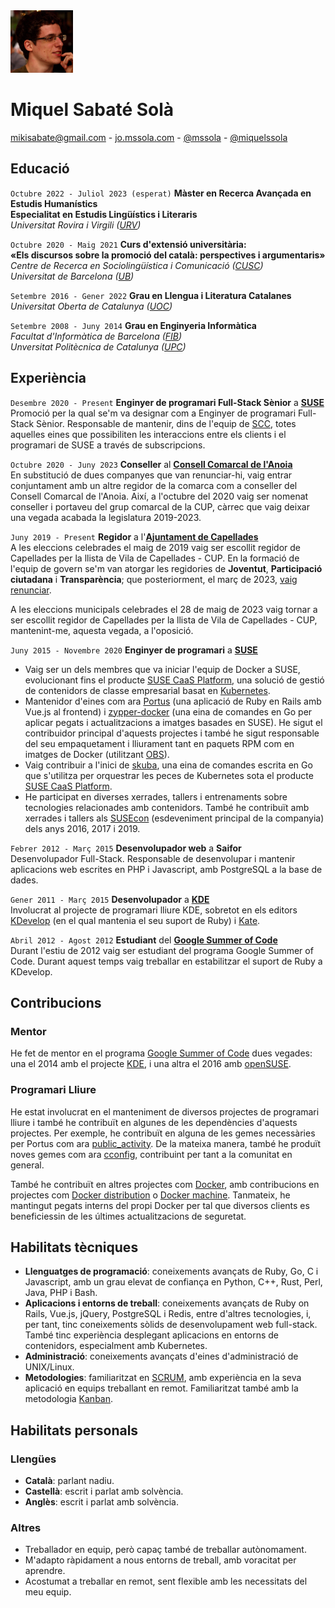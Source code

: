 <img src="/images/me.jpeg" alt="Miquel's picture" id="image-profile" title="Miquel Sabaté Solà" width="100" height="100">

# Miquel Sabaté Solà

<div class="info">
    <a href="mailto:mikisabate@gmail.com"><i class="fa fa-envelope"></i> mikisabate@gmail.com</a> -
    <a href="http://jo.mssola.com/" data-proofer-ignore><i class="fa fa-home"></i> jo.mssola.com</a> -
    <a href="https://github.com/mssola"><i class="fa fa-github"></i> @mssola</a> -
    <a href="https://twitter.com/miquelssola"><i class="fa fa-twitter"></i> @miquelssola</a>
</div>

## Educació

`Octubre 2022 - Juliol 2023 (esperat)`
**Màster en Recerca Avançada en Estudis Humanístics**<br/>**Especialitat en Estudis Lingüístics i Literaris**
<br/>
*Universitat Rovira i Virgili ([URV](https://www.urv.cat/ca/))*

`Octubre 2020 - Maig 2021`
**Curs d'extensió universitària:**<br/>**«Els discursos sobre la promoció del català: perspectives i argumentaris»**
<br/>
*Centre de Recerca en Sociolingüística i Comunicació ([CUSC](https://www.ub.edu/web/ub/ca/recerca_innovacio/recerca_a_la_UB/observatoris/observatoris/cusc.html))*<br/>
*Universitat de Barcelona ([UB](https://www.ub.edu/web/portal/ca/))*

`Setembre 2016 - Gener 2022`
**Grau en Llengua i Literatura Catalanes**
<br/>
*Universitat Oberta de Catalunya ([UOC](https://www.uoc.edu/portal/ca/index.html))*

`Setembre 2008 - Juny 2014`
**Grau en Enginyeria Informàtica**<br/>
*Facultat d'Informàtica de Barcelona ([FIB](https://www.fib.upc.edu/))*<br/>
*Unversitat Politècnica de Catalunya ([UPC](https://www.upc.edu/ca))*

## Experiència
`Desembre 2020 - Present`
**Enginyer de programari Full-Stack Sènior** a **[SUSE](https://www.suse.com/)**<br/>
Promoció per la qual se'm va designar com a Enginyer de programari Full-Stack Sènior. Responsable de mantenir, dins de l'equip de [SCC](https://scc.suse.com), totes aquelles eines que possibiliten les interaccions entre els clients i el programari de SUSE a través de subscripcions.

`Octubre 2020 - Juny 2023`
**Conseller** al **[Consell Comarcal de l'Anoia](https://www.anoia.cat/)**<br/>
En substitució de dues companyes que van renunciar-hi, vaig entrar conjuntament amb un altre regidor de la comarca com a conseller del Consell Comarcal de l'Anoia. Així, a l'octubre del 2020 vaig ser nomenat conseller i portaveu del grup comarcal de la CUP, càrrec que vaig deixar una vegada acabada la legislatura 2019-2023.

`Juny 2019 - Present`
**Regidor** a l'**[Ajuntament de Capellades](https://www.capellades.cat/)**<br/>
A les eleccions celebrades el maig de 2019 vaig ser escollit regidor de
Capellades per la llista de Vila de Capellades - CUP. En la formació de l'equip
de govern se'm van atorgar les regidories de **Joventut**, **Participació
ciutadana** i **Transparència**; que posteriorment, el març de 2023, [vaig
renunciar](http://viladecapellades.cat/noticia/309/comunicat-de-vila-de-capellades-cup-en-relacio-a-la-sortida-del-govern).

A les eleccions municipals celebrades el 28 de maig de 2023 vaig tornar a ser
escollit regidor de Capellades per la llista de Vila de Capellades - CUP,
mantenint-me, aquesta vegada, a l'oposició.

`Juny 2015 - Novembre 2020`
**Enginyer de programari** a **[SUSE](https://www.suse.com/)**
- Vaig ser un dels membres que va iniciar l'equip de Docker a SUSE, evolucionant fins el producte [SUSE CaaS Platform](https://www.suse.com/products/caas-platform/), una solució de gestió de contenidors de classe empresarial basat en [Kubernetes](https://kubernetes.io/).
- Mantenidor d'eines com ara [Portus](https://github.com/SUSE/Portus) (una aplicació de Ruby en Rails amb Vue.js al frontend) i [zypper-docker](https://github.com/SUSE/zypper-docker) (una eina de comandes en Go per aplicar pegats i actualitzacions a imatges basades en SUSE). He sigut el contribuidor principal d'aquests projectes i també he sigut responsable del seu empaquetament i lliurament tant en paquets RPM com en imatges de Docker (utilitzant [OBS](https://build.opensuse.org/)).
- Vaig contribuir a l'inici de [skuba](https://github.com/SUSE/skuba), una eina de comandes escrita en Go que s'utilitza per orquestrar les peces de Kubernetes sota el producte [SUSE CaaS Platform](https://www.suse.com/products/caas-platform/).
- He participat en diverses xerrades, tallers i entrenaments sobre tecnologies relacionades amb contenidors. També he contribuït amb xerrades i tallers als [SUSEcon](https://www.susecon.com/) (esdeveniment principal de la companyia) dels anys 2016, 2017 i 2019.

`Febrer 2012 - Març 2015`
**Desenvolupador web** a **Saifor**<br/>
Desenvolupador Full-Stack. Responsable de desenvolupar i mantenir aplicacions web escrites en PHP i Javascript, amb PostgreSQL a la base de dades.

`Gener 2011 - Març 2015`
**Desenvolupador** a **[KDE](https://kde.org/)**<br/>
Involucrat al projecte de programari lliure KDE, sobretot en els editors [KDevelop](https://www.kdevelop.org/) (en el qual mantenia el seu suport de Ruby) i [Kate](https://kate-editor.org/).

`Abril 2012 - Agost 2012`
**Estudiant** del **[Google Summer of Code](https://summerofcode.withgoogle.com/)**<br/>
Durant l'estiu de 2012 vaig ser estudiant del programa Google Summer of Code. Durant aquest temps vaig treballar en estabilitzar el suport de Ruby a KDevelop.

## Contribucions

### Mentor

He fet de mentor en el programa [Google Summer of Code](https://summerofcode.withgoogle.com/) dues vegades: una el 2014 amb el projecte [KDE](https://kde.org/), i una altra el 2016 amb [openSUSE](https://www.opensuse.org/).

### Programari Lliure

He estat involucrat en el manteniment de diversos projectes de programari lliure i també he contribuït en algunes de les dependències d'aquests projectes. Per exemple, he contribuït en alguna de les gemes necessàries per Portus com ara [public_activity](https://github.com/chaps-io/public_activity). De la mateixa manera, també he produït noves gemes com ara [cconfig](https://github.com/mssola/cconfig), contribuint per tant a la comunitat en general.

També he contribuït en altres projectes com [Docker](https://www.docker.com/), amb contribucions en projectes com [Docker distribution](https://github.com/docker/distribution) o [Docker machine](https://github.com/docker/machine). Tanmateix, he mantingut pegats interns del propi Docker per tal que diversos clients es beneficiessin de les últimes actualitzacions de seguretat.

## Habilitats tècniques

- **Llenguatges de programació**: coneixements avançats de Ruby, Go, C i Javascript, amb un grau elevat de confiança en Python, C++, Rust, Perl, Java, PHP i Bash.
- **Aplicacions i entorns de treball**: coneixements avançats de Ruby on Rails, Vue.js, jQuery, PostgreSQL i Redis, entre d'altres tecnologies, i, per tant, tinc coneixements sòlids de desenvolupament web full-stack. També tinc experiència desplegant aplicacions en entorns de contenidors, especialment amb Kubernetes.
- **Administració**: coneixements avançats d'eines d'administració de UNIX/Linux.
- **Metodologies**: familiaritzat en [SCRUM](https://www.scrum.org/), amb experiència en la seva aplicació en equips treballant en remot. Familiaritzat també amb la metodologia [Kanban](https://en.wikipedia.org/wiki/Kanban).

## Habilitats personals

### Llengües

- **Català**: parlant nadiu.
- **Castellà**: escrit i parlat amb solvència.
- **Anglès**: escrit i parlat amb solvència.

### Altres

- Treballador en equip, però capaç també de treballar autònomament.
- M'adapto ràpidament a nous entorns de treball, amb voracitat per aprendre.
- Acostumat a treballar en remot, sent flexible amb les necessitats del meu equip.
